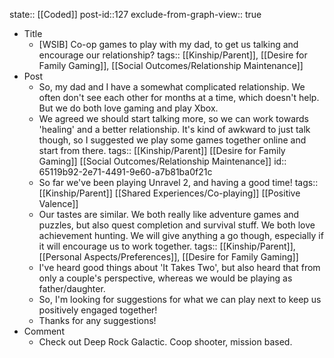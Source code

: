 state:: [[Coded]]
post-id::127
exclude-from-graph-view:: true

- Title
	- [WSIB] Co-op games to play with my dad, to get us talking and encourage our relationship?
	  tags:: [[Kinship/Parent]], [[Desire for Family Gaming]], [[Social Outcomes/Relationship Maintenance]]
- Post
	- So, my dad and I have a somewhat complicated relationship. We often don't see each other for months at a time, which doesn't help. But we do both love gaming and play Xbox.
	- We agreed we should start talking more, so we can work towards 'healing' and a better relationship. It's kind of awkward to just talk though, so I suggested we play some games together online and start from there.
	  tags:: [[Kinship/Parent]] [[Desire for Family Gaming]] [[Social Outcomes/Relationship Maintenance]]
	  id:: 65119b92-2e71-4491-9e60-a7b81ba0f21c
	- So far we've been playing Unravel 2, and having a good time!
	  tags:: [[Kinship/Parent]] [[Shared Experiences/Co-playing]] [[Positive Valence]]
	- Our tastes are similar. We both really like adventure games and puzzles, but also quest completion and survival stuff. We both love achievement hunting. We will give anything a go though, especially if it will encourage us to work together.
	  tags:: [[Kinship/Parent]], [[Personal Aspects/Preferences]], [[Desire for Family Gaming]]
	- I've heard good things about 'It Takes Two', but also heard that from only a couple's perspective, whereas we would be playing as father/daughter.
	- So, I'm looking for suggestions for what we can play next to keep us positively engaged together!
	- Thanks for any suggestions!
- Comment
	- Check out Deep Rock Galactic. Coop shooter, mission based.